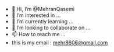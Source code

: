 - 👋 Hi, I’m @MehranQasemi
- 👀 I’m interested in ...
- 🌱 I’m currently learning ...
- 💞️ I’m looking to collaborate on ...
- 📫 How to reach me ...
- this is my email : mehr8606@gmail.com 

<!---
MehranQasemi/MehranQasemi is a ✨ special ✨ repository because its `README.md` (this file) appears on your GitHub profile.
You can click the Preview link to take a look at your changes.
--->
